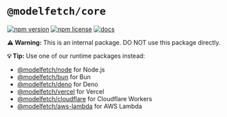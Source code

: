 # `@modelfetch/core`

[![npm version](https://img.shields.io/npm/v/@modelfetch/core.svg)](https://www.npmjs.com/package/@modelfetch/core)
[![npm license](https://img.shields.io/npm/l/@modelfetch/core.svg)](https://www.npmjs.com/package/@modelfetch/core)
[![docs](https://img.shields.io/badge/docs-modelfetch.com-blue)](https://www.modelfetch.com/docs)

**⚠️ Warning:** This is an internal package. DO NOT use this package directly.

**💡 Tip:** Use one of our runtime packages instead:

- [@modelfetch/node](https://www.npmjs.com/package/@modelfetch/node) for Node.js
- [@modelfetch/bun](https://www.npmjs.com/package/@modelfetch/bun) for Bun
- [@modelfetch/deno](https://www.npmjs.com/package/@modelfetch/deno) for Deno
- [@modelfetch/vercel](https://www.npmjs.com/package/@modelfetch/vercel) for Vercel
- [@modelfetch/cloudflare](https://www.npmjs.com/package/@modelfetch/cloudflare) for Cloudflare Workers
- [@modelfetch/aws-lambda](https://www.npmjs.com/package/@modelfetch/aws-lambda) for AWS Lambda
